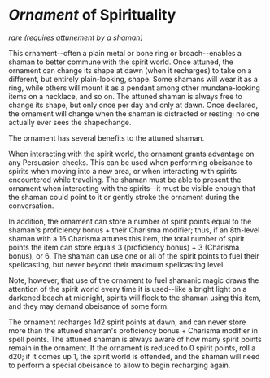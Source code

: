 # *Ornament* of Spirituality
*rare (requires attunement by a shaman)*

This ornament--often a plain metal or bone ring or broach--enables a shaman to better commune with the spirit world. Once attuned, the ornament can change its shape at dawn (when it recharges) to take on a different, but entirely plain-looking, shape. Some shamans will wear it as a ring, while others will mount it as a pendant among other mundane-looking items on a necklace, and so on. The attuned shaman is always free to change its shape, but only once per day and only at dawn. Once declared, the ornament will change when the shaman is distracted or resting; no one actually ever sees the shapechange.

The ornament has several benefits to the attuned shaman.

When interacting with the spirit world, the ornament grants advantage on any Persuasion checks. This can be used when performing obeisance to spirits when moving into a new area, or when interacting with spirits encountered while traveling. The shaman must be able to present the ornament when interacting with the spirits--it must be visible enough that the shaman could point to it or gently stroke the ornament during the conversation.

In addition, the ornament can store a number of spirit points equal to the shaman's proficiency bonus + their Charisma modifier; thus, if an 8th-level shaman with a 16 Charisma attunes this item, the total number of spirit points the item can store equals 3 (proficiency bonus) + 3 (Charisma bonus), or 6. The shaman can use one or all of the spirit points to fuel their spellcasting, but never beyond their maximum spellcasting level.

Note, however, that use of the ornament to fuel shamanic magic draws the attention of the spirit world every time it is used--like a bright light on a darkened beach at midnight, spirits will flock to the shaman using this item, and they may demand obeisance of some form. 

The ornament recharges 1d2 spirit points at dawn, and can never store more than the attuned shaman's proficiency bonus + Charisma modifier in spell points. The attuned shaman is always aware of how many spirit points remain in the ornament. If the ornament is reduced to 0 spirit points, roll a d20; if it comes up 1, the spirit world is offended, and the shaman will need to perform a special obeisance to allow to begin recharging again.

